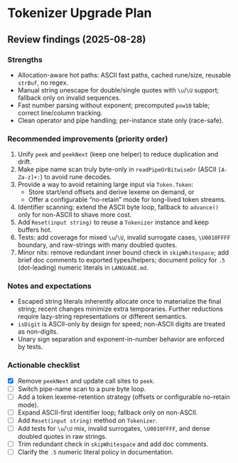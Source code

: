 # Tokenizer Upgrade Plan

## Review findings (2025-08-28)

### Strengths

- Allocation-aware hot paths: ASCII fast paths, cached rune/size, reusable `strBuf`, no regex.
- Manual string unescape for double/single quotes with `\u`/`\U` support; fallback only on invalid sequences.
- Fast number parsing without exponent; precomputed `pow10` table; correct line/column tracking.
- Clean operator and pipe handling; per-instance state only (race-safe).

### Recommended improvements (priority order)

1. Unify `peek` and `peekNext` (keep one helper) to reduce duplication and drift.
1. Make pipe name scan truly byte-only in `readPipeOrBitwiseOr` (ASCII `[A-Za-z]+:`) to avoid rune decodes.
1. Provide a way to avoid retaining large input via `Token.Token`:
	- Store start/end offsets and derive lexeme on demand, or
	- Offer a configurable “no-retain” mode for long-lived token streams.
1. Identifier scanning: extend the ASCII byte loop, fallback to `advance()` only for non-ASCII to shave more cost.
1. Add `Reset(input string)` to reuse a `Tokenizer` instance and keep buffers hot.
1. Tests: add coverage for mixed `\u`/`\U`, invalid surrogate cases, `\U0010FFFF` boundary, and raw-strings with many doubled quotes.
1. Minor nits: remove redundant inner bound check in `skipWhitespace`; add brief doc comments to exported types/helpers; document policy for `.5` (dot-leading) numeric literals in `LANGUAGE.md`.

### Notes and expectations

- Escaped string literals inherently allocate once to materialize the final string; recent changes minimize extra temporaries. Further reductions require lazy-string representations or different semantics.
- `isDigit` is ASCII-only by design for speed; non-ASCII digits are treated as non-digits.
- Unary sign separation and exponent-in-number behavior are enforced by tests.

### Actionable checklist

- [x] Remove `peekNext` and update call sites to `peek`.
- [ ] Switch pipe-name scan to a pure byte loop.
- [ ] Add a token lexeme-retention strategy (offsets or configurable no-retain mode).
- [ ] Expand ASCII-first identifier loop; fallback only on non-ASCII.
- [ ] Add `Reset(input string)` method on `Tokenizer`.
- [ ] Add tests for `\u`/`\U` mix, invalid surrogates, `\U0010FFFF`, and dense doubled quotes in raw strings.
- [ ] Trim redundant check in `skipWhitespace` and add doc comments.
- [ ] Clarify the `.5` numeric literal policy in documentation.
